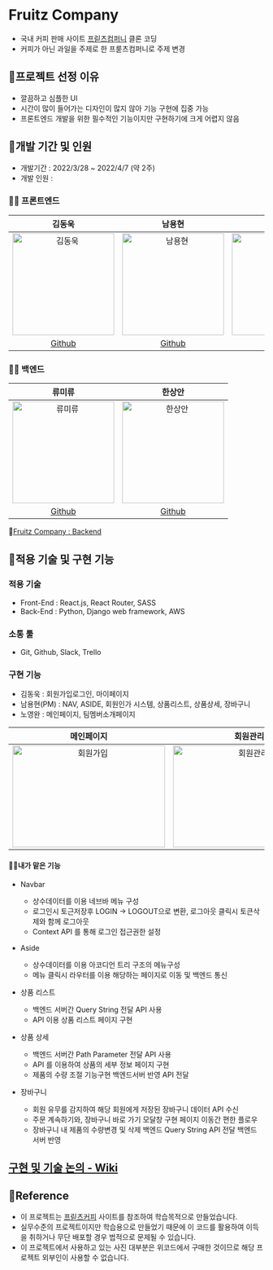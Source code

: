 # Fruitz Company
- 국내 커피 판매 사이트 [프릳츠컴퍼니](https://fritz.co.kr/) 클론 코딩
- 커피가 아닌 과일을 주제로 한 프룯츠컴퍼니로 주제 변경

## 📌프로젝트 선정 이유
- 깔끔하고 심플한 UI
- 시간이 많이 들어가는 디자인이 많지 않아 기능 구현에 집중 가능
- 프론트엔드 개발을 위한 필수적인 기능이지만 구현하기에 크게 어렵지 않음


## 📌개발 기간 및 인원

- 개발기간 : 2022/3/28 ~ 2022/4/7 (약 2주)
- 개발 인원 :
### 🧑‍💻 프론트엔드
|김동욱|남용현|노영완|
|:----:|:----:|:----:|
|<img width="200" height="200" alt="김동욱" src="https://user-images.githubusercontent.com/95746551/162573111-31bcb64a-e7c9-4ded-88a8-5e5eaa512bab.JPG">|<img width="200" height="200" alt="남용현" src="https://user-images.githubusercontent.com/95746551/162573146-2b6f6d85-c928-4fd0-ba62-94644140fa53.png">|<img width="200" height="200" alt="노영완" src="https://user-images.githubusercontent.com/95746551/162573168-cf925827-c623-47f3-b02b-b40ac7e5fdc7.png">|
|[Github](https://github.com/dan2dong)|[Github](https://github.com/sunnyfterrain)|[Github](https://github.com/nohnohnohnoh)|

### 🧑‍💻 백엔드
|류미류|한상안|
|:----:|:----:|
|<img width="200" height="200" alt="류미류" src="https://user-images.githubusercontent.com/95746551/162573414-d623d83b-91c4-4713-b9b1-6ac5fd93d488.JPG">|<img width="200" height="200" alt="한상안" src="https://user-images.githubusercontent.com/95746551/162573392-6abdda80-b63d-4cd4-8efe-705a5d6d07d6.png">|
|[Github](https://github.com/mquat)|[Github](https://github.com/sangahnhan)|

🔗[Fruitz Company : Backend](https://github.com/wecode-bootcamp-korea/31-1st-TheCreationOfWeb-backend)



## 📌적용 기술 및 구현 기능

### 적용 기술

- Front-End : React.js, React Router, SASS
- Back-End : Python, Django web framework, AWS

### 소통 툴

- Git, Github, Slack, Trello
  ​
### 구현 기능
 
- 김동욱 : 회원가입로그인, 마이페이지
- 남용현(PM) : NAV, ASIDE, 회원인가 시스템, 상품리스트, 상품상세, 장바구니
- 노영완 : 메인페이지, 팀멤버소개페이지

|메인페이지|회원관리|상품페이지|
|:---:|:---:|:---:|
|<img width="300" height="200" alt="회원가입" src="https://user-images.githubusercontent.com/95746551/162576974-3ff8621d-a1af-42ac-8655-0a1601669f4f.gif">|<img width="300" height="200" alt="회원관리" src="https://user-images.githubusercontent.com/95746551/162576969-6428e9f7-e756-4a7f-9e42-4cc082b38785.gif">|<img width="300" height="200" alt="회원가입" src="https://user-images.githubusercontent.com/95746551/162374253-77dfda2e-fbc5-4890-90c2-861b596dadf2.gif">

#### 🧑‍💻내가 맡은 기능
- Navbar
  - 상수데이터를 이용 네브바 메뉴 구성
  - 로그인시 토근저장후 LOGIN -> LOGOUT으로 변환, 로그아웃 클릭시 토큰삭제와 함께 로그아웃
  - Context API 를 통해 로그인 접근권한 설정
  
- Aside
  - 상수데이터를 이용 아코디언 트리 구조의 메뉴구성
  - 메뉴 클릭시 라우터를 이용 해당하는 페이지로 이동 및 백엔드 통신 
  
- 상품 리스트
  - 백엔드 서버간 Query String 전달 API 사용
  - API 이용 상품 리스트 페이지 구현 
  
- 상품 상세
  - 백엔드 서버간 Path Parameter 전달 API 사용
  - API 를 이용하여 상품의 세부 정보 페이지 구현
  - 제품의 수량 조절 기능구현 백엔드서버 반영 API 전달
  
- 장바구니
  - 회원 유무를 감지하여 해당 회원에게 저장된 장바구니 데이터 API 수신
  - 주문 계속하기와, 장바구니 바로 가기 모달창 구현 페이지 이동간 편한 플로우
  - 장바구니 내 제품의 수량변경 및 삭제 백엔드 Query String API 전달 백엔드 서버 반영
  
## [구현 및 기술 논의 - Wiki](https://github.com/sunnyfterrain/31-1st-TheCreationOfWeb-frontend/wiki)
  
## 📌Reference

- 이 프로젝트는 [프릳츠커피](https://fritz.co.kr/) 사이트를 참조하여 학습목적으로 만들었습니다.
- 실무수준의 프로젝트이지만 학습용으로 만들었기 때문에 이 코드를 활용하여 이득을 취하거나 무단 배포할 경우 법적으로 문제될 수 있습니다.
- 이 프로젝트에서 사용하고 있는 사진 대부분은 위코드에서 구매한 것이므로 해당 프로젝트 외부인이 사용할 수 없습니다.
